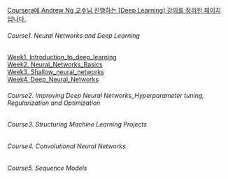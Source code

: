 <u>Coursera에 Andrew Ng 교수님 진행하는 [Deep Learning] 강의를 정리한 페이지 입니다.</u>


###### Course1. Neural Networks and Deep Learning
<a href="https://rawgit.com/notyetend/DeepLearning_AndrewNg/master/notes/Course1Week1_Introduction_to_deep_learning.html" target="_blank">Week1. Introduction_to_deep_learning</a>      
<a href="https://rawgit.com/notyetend/DeepLearning_AndrewNg/master/notes/Course1Week2_Neural_Networks_Basics.html" target="_blank">Week2. Neural_Networks_Basics</a>      
<a href="https://rawgit.com/notyetend/DeepLearning_AndrewNg/master/notes/Course1Week3_Shallow_neural_networks.html" target="_blank">Week3. Shallow_neural_networks</a>      
<a href="https://rawgit.com/notyetend/DeepLearning_AndrewNg/master/notes/Course1Week4_Deep_Neural_Networks.html" target="_blank">Week4. Deep_Neural_Networks</a>        

###### Course2. Improving Deep Neural Networks_Hyperparameter tuning, Regularization and Optimization

###### Course3. Structuring Machine Learning Projects

###### Course4. Convolutional Neural Networks

###### Course5. Sequence Models
